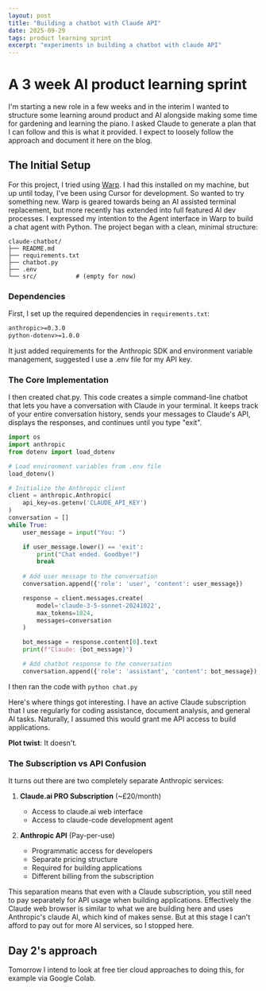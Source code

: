 ```yaml
---
layout: post
title: "Building a chatbot with Claude API"
date: 2025-09-29
tags: product learning sprint
excerpt: "experiments in building a chatbot with claude API"
---
```


# A 3 week AI product learning sprint

I'm starting a new role in a few weeks and in the interim I wanted  to structure some learning around product and AI alongside making  some time for gardening and learning the piano. I asked Claude to  generate a plan that I can follow and this is what it provided. I expect to loosely follow the approach and document it here on the blog.

## The Initial Setup

For this project, I tried using [Warp](https://www.warp.dev/). I had this installed on my machine, but up until today, I've been using Cursor for development. So wanted to try something new. Warp is geared towards being an AI assisted terminal replacement, but more recently has extended into full featured AI dev processes. I expressed my intention to the Agent interface in Warp to build a chat agent with Python. The project began with a clean, minimal structure:

```
claude-chatbot/
├── README.md
├── requirements.txt
├── chatbot.py
├── .env
└── src/           # (empty for now)
```

### Dependencies

First, I set up the required dependencies in `requirements.txt`:

```txt path=null start=null
anthropic>=0.3.0
python-dotenv>=1.0.0
```

It just added requirements for the Anthropic SDK and environment variable management, suggested I use a .env file for my API key.

### The Core Implementation

I then created chat.py. This code creates a simple command-line chatbot that lets you have a conversation with Claude in your terminal. It keeps track of your entire conversation history, sends your messages to Claude's API, displays the responses, and continues until you type "exit".

```python path=/Users/Mark/Desktop/Code/claude-chatbot/chatbot.py start=1
import os
import anthropic
from dotenv import load_dotenv

# Load environment variables from .env file
load_dotenv()

# Initialize the Anthropic client
client = anthropic.Anthropic(
    api_key=os.getenv('CLAUDE_API_KEY')
)
conversation = []
while True:
    user_message = input("You: ")

    if user_message.lower() == 'exit':
        print("Chat ended. Goodbye!")
        break
    
    # Add user message to the conversation
    conversation.append({'role': 'user', 'content': user_message})

    response = client.messages.create(
        model='claude-3-5-sonnet-20241022',
        max_tokens=1024,
        messages=conversation
    )

    bot_message = response.content[0].text
    print(f"Claude: {bot_message}")

    # Add chatbot response to the conversation
    conversation.append({'role': 'assistant', 'content': bot_message})
```

I then ran the code with `python chat.py`


Here's where things got interesting. I have an active Claude subscription that I use regularly for coding assistance, document analysis, and general AI tasks. Naturally, I assumed this would grant me API access to build applications.

**Plot twist**: It doesn't.

### The Subscription vs API Confusion

It turns out there are two completely separate Anthropic services:

1. **Claude.ai PRO Subscription** (~£20/month)
   - Access to claude.ai web interface
   - Access  to claude-code development agent

2. **Anthropic API** (Pay-per-use)
   - Programmatic access for developers
   - Separate pricing structure
   - Required for building applications
   - Different billing from the subscription

This separation means that even with a Claude subscription, you still need to pay separately for API usage when building applications. Effectively the Claude web browser is similar to what we are building here and uses Anthropic's claude AI, which kind of makes sense. But at this stage I can't afford to pay out for more AI services, so I stopped here.

## Day 2's approach

Tomorrow I intend to look at free tier cloud approaches to doing this, for example via Google Colab.

